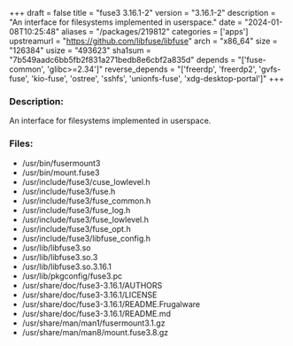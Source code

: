 +++
draft = false
title = "fuse3 3.16.1-2"
version = "3.16.1-2"
description = "An interface for filesystems implemented in userspace."
date = "2024-01-08T10:25:48"
aliases = "/packages/219812"
categories = ['apps']
upstreamurl = "https://github.com/libfuse/libfuse"
arch = "x86_64"
size = "126384"
usize = "493623"
sha1sum = "7b549aadc6bb5fb2f831a271bedb8e6cbf2a835d"
depends = "['fuse-common', 'glibc>=2.34']"
reverse_depends = "['freerdp', 'freerdp2', 'gvfs-fuse', 'kio-fuse', 'ostree', 'sshfs', 'unionfs-fuse', 'xdg-desktop-portal']"
+++
### Description: 
An interface for filesystems implemented in userspace.

### Files: 
* /usr/bin/fusermount3
* /usr/bin/mount.fuse3
* /usr/include/fuse3/cuse_lowlevel.h
* /usr/include/fuse3/fuse.h
* /usr/include/fuse3/fuse_common.h
* /usr/include/fuse3/fuse_log.h
* /usr/include/fuse3/fuse_lowlevel.h
* /usr/include/fuse3/fuse_opt.h
* /usr/include/fuse3/libfuse_config.h
* /usr/lib/libfuse3.so
* /usr/lib/libfuse3.so.3
* /usr/lib/libfuse3.so.3.16.1
* /usr/lib/pkgconfig/fuse3.pc
* /usr/share/doc/fuse3-3.16.1/AUTHORS
* /usr/share/doc/fuse3-3.16.1/LICENSE
* /usr/share/doc/fuse3-3.16.1/README.Frugalware
* /usr/share/doc/fuse3-3.16.1/README.md
* /usr/share/man/man1/fusermount3.1.gz
* /usr/share/man/man8/mount.fuse3.8.gz

